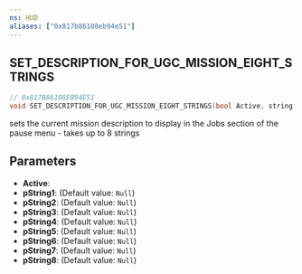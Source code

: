 ```yaml
---
ns: HUD
aliases: ["0x817b86108eb94e51"]
---
```

## SET_DESCRIPTION_FOR_UGC_MISSION_EIGHT_STRINGS

```c
// 0x817B86108EB94E51
void SET_DESCRIPTION_FOR_UGC_MISSION_EIGHT_STRINGS(bool Active, string pString1, string pString2, string pString3, string pString4, string pString5, string pString6, string pString7, string pString8);
```

sets the current mission description to display in the Jobs section of the pause menu - takes up to 8 strings


## Parameters
* **Active**: 
* **pString1**: (Default value: `Null`)
* **pString2**: (Default value: `Null`)
* **pString3**: (Default value: `Null`)
* **pString4**: (Default value: `Null`)
* **pString5**: (Default value: `Null`)
* **pString6**: (Default value: `Null`)
* **pString7**: (Default value: `Null`)
* **pString8**: (Default value: `Null`)
